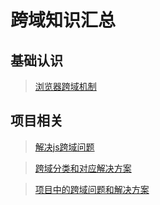 # 跨域知识汇总

## 基础认识

> [浏览器跨域机制](知识笔记/大前端/浏览器/浏览器跨域机制/浏览器跨域机制.md)

## 项目相关

> [解决js跨域问题](知识笔记/大前端/浏览器/浏览器跨域机制/解决js跨域问题.md)

> [跨域分类和对应解决方案](知识笔记/大前端/浏览器/浏览器跨域机制/跨域分类和对应解决方案.md)

> [项目中的跨域问题和解决方案](知识笔记/大前端/浏览器/浏览器跨域机制/项目中的跨域问题和解决方案.md)
